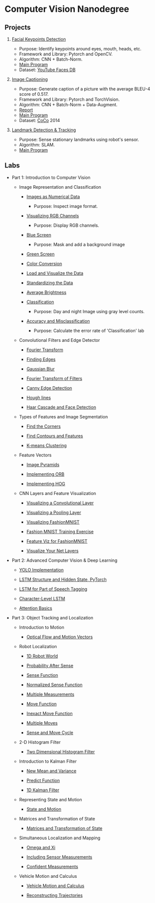 # Computer Vision Nanodegree

## Projects
1. [Facial Keypoints Detection](https://github.com/Brandon-HY-Lin/P1_Facial_Keypoints)
	- Purpose: Identify keypoints around eyes, mouth, heads, etc.
	- Framework and Library: Pytorch and OpenCV.
	- Algorithm: CNN + Batch-Norm.
	- [Main Program](https://github.com/Brandon-HY-Lin/P1_Facial_Keypoints/blob/master/3.%20Facial%20Keypoint%20Detection%2C%20Complete%20Pipeline.ipynb)
	- Dataset: [YouTube Faces DB](https://www.cs.tau.ac.il/~wolf/ytfaces/)

2. [Image Captioning](https://github.com/Brandon-HY-Lin/CVND---Image-Captioning-Project)
	- Purpose: Generate caption of a picture with the average BLEU-4 score of 0.517.
	- Framework and Library: Pytorch and TorchVision.
	- Algorithm: CNN + Batch-Norm + Data-Augment.
	- [Report](https://github.com/Brandon-HY-Lin/AIND-VUI-Capstone/blob/master/Report.md)
	- [Main Program](https://github.com/Brandon-HY-Lin/CVND---Image-Captioning-Project/blob/master/2_Training.ipynb)
	- Dataset: [CoCo](http://cocodataset.org/#home) 2014

3. [Landmark Detection & Tracking](https://github.com/Brandon-HY-Lin/P3_Implement_SLAM)
	- Purpose: Sense stationary landmarks using robot's sensor.
	- Algorithm: SLAM.
	- [Main Program](https://github.com/Brandon-HY-Lin/P3_Implement_SLAM/blob/master/3.%20Landmark%20Detection%20and%20Tracking.ipynb)


## Labs
* Part 1: Introduction to Computer Vision
	* Image Representation and Classification
		* [Images as Numerical Data](https://github.com/Brandon-HY-Lin/CVND_Exercises/blob/master/1_1_Image_Representation/1.%20Images%20as%20Numerical%20Data.ipynb)
			- Purpose: Inspect image format.

		* [Visualizing RGB Channels](https://github.com/Brandon-HY-Lin/CVND_Exercises/blob/master/1_1_Image_Representation/2.%20Visualizing%20RGB%20Channels.ipynb)
			- Purpose: Display RGB channels.

		* [Blue Screen](https://github.com/Brandon-HY-Lin/CVND_Exercises/blob/master/1_1_Image_Representation/3.%20Blue%20Screen.ipynb)
			- Purpose: Mask and add a background image

		* [Green Screen](https://github.com/Brandon-HY-Lin/CVND_Exercises/blob/master/1_1_Image_Representation/4.%20Green%20Screen%20Car.ipynb)

		* [Color Conversion](https://github.com/Brandon-HY-Lin/CVND_Exercises/blob/master/1_1_Image_Representation/5_1.%20HSV%20Color%20Space%2C%20Balloons.ipynb)

		* [Load and Visualize the Data](https://github.com/Brandon-HY-Lin/CVND_Exercises/blob/master/1_1_Image_Representation/6_1.%20Visualizing%20the%20Data.ipynb)

		* [Standardizing the Data](https://github.com/Brandon-HY-Lin/CVND_Exercises/blob/master/1_1_Image_Representation/6_2.%20Standardizing%20the%20Data.ipynb)

		* [Average Brightness](https://github.com/Brandon-HY-Lin/CVND_Exercises/blob/master/1_1_Image_Representation/6_3.%20Average%20Brightness.ipynb)

		* [Classification](https://github.com/Brandon-HY-Lin/CVND_Exercises/blob/master/1_1_Image_Representation/6_4.%20Classification.ipynb)
			- Purpose: Day and night Image using gray level counts.

		* [Accuracy and Misclassification](https://github.com/Brandon-HY-Lin/CVND_Exercises/blob/master/1_1_Image_Representation/6_5.%20Accuracy%20and%20Misclassification.ipynb)
			- Purpose: Calculate the error rate of 'Classification' lab

	* Convolutional Filters and Edge Detector
		* [Fourier Transform](https://github.com/Brandon-HY-Lin/CVND_Exercises/blob/master/1_2_Convolutional_Filters_Edge_Detection/1.%20Fourier%20Transform.ipynb)

		* [Finding Edges](https://github.com/Brandon-HY-Lin/CVND_Exercises/blob/master/1_2_Convolutional_Filters_Edge_Detection/2.%20Finding%20Edges%20and%20Custom%20Kernels.ipynb)

		* [Gaussian Blur](https://github.com/Brandon-HY-Lin/CVND_Exercises/blob/master/1_2_Convolutional_Filters_Edge_Detection/3.%20Gaussian%20Blur.ipynb)

		* [Fourier Transform of Filters](https://github.com/Brandon-HY-Lin/CVND_Exercises/blob/master/1_2_Convolutional_Filters_Edge_Detection/4.%20Fourier%20Transform%20of%20Filters.ipynb)

		* [Canny Edge Detection](https://github.com/Brandon-HY-Lin/CVND_Exercises/blob/master/1_2_Convolutional_Filters_Edge_Detection/5.%20Canny%20Edge%20Detection.ipynb)

		* [Hough lines](https://github.com/Brandon-HY-Lin/CVND_Exercises/blob/master/1_2_Convolutional_Filters_Edge_Detection/6_1.%20Hough%20lines.ipynb)

		* [Haar Cascade and Face Detection](https://github.com/Brandon-HY-Lin/CVND_Exercises/blob/master/1_2_Convolutional_Filters_Edge_Detection/7.%20Haar%20Cascade%2C%20Face%20Detection.ipynb)

	* Types of Features and Image Segmentation
		* [Find the Corners](https://github.com/Brandon-HY-Lin/CVND_Exercises/blob/master/1_3_Types_of_Features_Image_Segmentation/1.%20Harris%20Corner%20Detection.ipynb)

		* [Find Contours and Features](https://github.com/Brandon-HY-Lin/CVND_Exercises/blob/master/1_3_Types_of_Features_Image_Segmentation/2.%20Contour%20detection%20and%20features.ipynb)

		* [K-means Clustering](https://github.com/Brandon-HY-Lin/CVND_Exercises/blob/master/1_3_Types_of_Features_Image_Segmentation/3.%20K-means.ipynb)

	* Feature Vectors
		* [Image Pyramids](https://github.com/Brandon-HY-Lin/CVND_Exercises/blob/master/1_4_Feature_Vectors/1.%20Image%20Pyramids.ipynb)

		* [Implementing ORB](https://github.com/Brandon-HY-Lin/CVND_Exercises/blob/master/1_4_Feature_Vectors/2.%20ORB.ipynb)

		* [Implementing HOG](https://github.com/Brandon-HY-Lin/CVND_Exercises/blob/master/1_4_Feature_Vectors/3_1.%20HOG.ipynb)

	* CNN Layers and Feature Visualization
		* [Visualizing a Convolutional Layer](https://github.com/Brandon-HY-Lin/CVND_Exercises/blob/master/1_5_CNN_Layers/1.%20Conv%20Layer%20Visualization.ipynb)

		* [Visualizing a Pooling Layer](https://github.com/Brandon-HY-Lin/CVND_Exercises/blob/master/1_5_CNN_Layers/2.%20Pool%20Visualization.ipynb)

		* [Visualizing FashionMNIST](https://github.com/Brandon-HY-Lin/CVND_Exercises/blob/master/1_5_CNN_Layers/3.%20Load%20and%20Visualize%20FashionMNIST.ipynb)

		* [Fashion MNIST Training Exercise](https://github.com/Brandon-HY-Lin/CVND_Exercises/blob/master/1_5_CNN_Layers/4_1.%20Classify%20FashionMNIST%2C%20exercise.ipynb)

		* [Feature Viz for FashionMNIST](https://github.com/Brandon-HY-Lin/CVND_Exercises/blob/master/1_5_CNN_Layers/5_1.%20Feature%20viz%20for%20FashionMNIST.ipynb)

		* [Visualize Your Net Layers](https://github.com/Brandon-HY-Lin/CVND_Exercises/blob/master/1_5_CNN_Layers/5_2.%20Visualize%20Your%20Net.ipynb)


* Part 2: Advanced Computer Vision & Deep Learning
	* [YOLO Implementation](https://github.com/Brandon-HY-Lin/CVND_Exercises/tree/master/2_2_YOLO)

	* [LSTM Structure and Hidden State, PyTorch](https://github.com/Brandon-HY-Lin/CVND_Exercises/blob/master/2_4_LSTMs/1.%20LSTM%20Structure.ipynb)

	* [LSTM for Part of Speech Tagging](https://github.com/Brandon-HY-Lin/CVND_Exercises/blob/master/2_4_LSTMs/2.%20LSTM%20Training%2C%20Part%20of%20Speech%20Tagging-Brandon.ipynb)

	* [Character-Level LSTM](https://github.com/Brandon-HY-Lin/CVND_Exercises/blob/master/2_4_LSTMs/3_1.Chararacter-Level%20RNN%2C%20Exercise.ipynb)

	* [Attention Basics](https://github.com/Brandon-HY-Lin/CVND_Exercises/blob/master/2_6_Attention/1_1.%20Attention%20Basics.ipynb)


* Part 3: Object Tracking and Localization
	* Introduction to Motion
		* [Optical Flow and Motion Vectors](https://github.com/Brandon-HY-Lin/udacity_cvnd_optical_flow/blob/master/Optical%20Flow.ipynb)

	* Robot Localization
		* [1D Robot World](https://github.com/Brandon-HY-Lin/CVND_Localization_Exercises/blob/master/4_2_Robot_Localization/1_1.%201D%20Robot%20World%2C%20exercise.ipynb)

		* [Probability After Sense](https://github.com/Brandon-HY-Lin/CVND_Localization_Exercises/blob/master/4_2_Robot_Localization/2_1.%20Probability%20After%20Sense%2C%20exercise.ipynb)

		* [Sense Function](https://github.com/Brandon-HY-Lin/CVND_Localization_Exercises/blob/master/4_2_Robot_Localization/3_1.%20Sense%20Function%2C%20exercise.ipynb)

		* [Normalized Sense Function](https://github.com/Brandon-HY-Lin/CVND_Localization_Exercises/blob/master/4_2_Robot_Localization/4_1.%20Normalized%20Sense%20Function%2C%20exercise.ipynb)

		* [Multiple Measurements](https://github.com/Brandon-HY-Lin/CVND_Localization_Exercises/blob/master/4_2_Robot_Localization/5_1.%20Multiple%20Measurements%2C%20exercise.ipynb)

		* [Move Function](https://github.com/Brandon-HY-Lin/CVND_Localization_Exercises/blob/master/4_2_Robot_Localization/6_1.%20Move%20Function%2C%20exercise.ipynb)

		* [Inexact Move Function](https://github.com/Brandon-HY-Lin/CVND_Localization_Exercises/blob/master/4_2_Robot_Localization/7_1.%20Inexact%20Move%20Function%2C%20exercise.ipynb)

		* [Multiple Moves](https://github.com/Brandon-HY-Lin/CVND_Localization_Exercises/blob/master/4_2_Robot_Localization/8_1.%20Multiple%20Movements%2C%20exercise.ipynb)

		* [Sense and Move Cycle](https://github.com/Brandon-HY-Lin/CVND_Localization_Exercises/blob/master/4_2_Robot_Localization/9_1.%20Sense%20and%20Move%2C%20exercise.ipynb)

	* 2-D Histogram Filter
		* [Two Dimensional Histogram Filter](https://github.com/Brandon-HY-Lin/CVND_Localization_Exercises/tree/master/4_3_2D_Histogram_Filter)

	* Introduction to Kalman Filter
		* [New Mean and Variance](https://github.com/Brandon-HY-Lin/CVND_Localization_Exercises/blob/master/4_4_Kalman_Filters/2_1.%20New%20Mean%20and%20Variance%2C%20exercise.ipynb)

		* [Predict Function](https://github.com/Brandon-HY-Lin/CVND_Localization_Exercises/blob/master/4_4_Kalman_Filters/3_1.%20Predict%20Function%2C%20exercise.ipynb)

		* [1D Kalman Filter](https://github.com/Brandon-HY-Lin/CVND_Localization_Exercises/blob/master/4_4_Kalman_Filters/4_1.%201D%20Kalman%20Filter%2C%20exercise.ipynb)

	* Representing State and Motion
		* [State and Motion](https://github.com/Brandon-HY-Lin/CVND_Localization_Exercises/tree/master/4_5_State_and_Motion)

	* Matrices and Transformation of State
		* [Matrices and Transformation of State](https://github.com/Brandon-HY-Lin/CVND_Localization_Exercises/tree/master/4_6_Matrices_and_Transformation_of_State)

	* Simultaneous Localization and Mapping
		* [Omega and Xi](https://github.com/Brandon-HY-Lin/CVND_Localization_Exercises/tree/master/4_7_SLAM)

		* [Including Sensor Measurements](https://github.com/Brandon-HY-Lin/CVND_Localization_Exercises/blob/master/4_7_SLAM/2_1.%20Include%20Landmarks%2C%20exercise.ipynb)

		* [Confident Measurements](https://github.com/Brandon-HY-Lin/CVND_Localization_Exercises/blob/master/4_7_SLAM/3.%20Confident%20Measurements.ipynb)

	* Vehicle Motion and Calculus
		* [Vehicle Motion and Calculus](https://github.com/Brandon-HY-Lin/CVND_Localization_Exercises/tree/master/4_8_Vehicle_Motion_and_Calculus)

		* [Reconstructing Trajectories](https://github.com/Brandon-HY-Lin/udacity_cvnd_Reconstructing_Trajectories)

